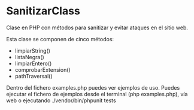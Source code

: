 # SanitizarClass
Clase en PHP con métodos para sanitizar y evitar ataques en el sitio web.

Esta clase se componen de cinco métodos:

 - limpiarString()
 - listaNegra()
 - limpiarEntero()
 - comprobarExtension()
 - pathTraversal()

Dentro del fichero examples.php puedes ver ejemplos de uso. Puedes ejecutar el fichero de ejemplos desde el terminal (php examples.php), vía web o ejecutando ./vendor/bin/phpunit tests
